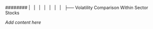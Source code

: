 ######## |   |   |   |   |   |   |   ├── Volatility Comparison Within Sector Stocks

*Add content here*